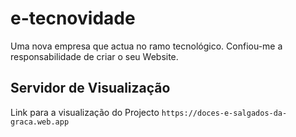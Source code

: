 # e-tecnovidade

Uma nova empresa que actua no ramo tecnológico. Confiou-me a responsabilidade de criar o seu Website.

## Servidor de Visualização

Link para a visualização do Projecto `https://doces-e-salgados-da-graca.web.app`
